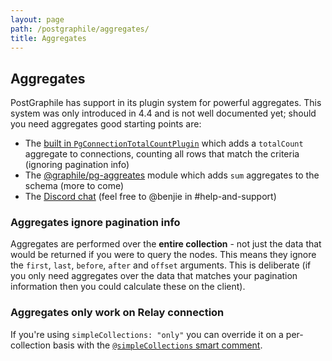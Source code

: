 ```yaml
---
layout: page
path: /postgraphile/aggregates/
title: Aggregates
---
```


## Aggregates

PostGraphile has support in its plugin system for powerful aggregates. This
system was only introduced in 4.4 and is not well documented yet; should you
need aggregates good starting points are:

- The [built in
  `PgConnectionTotalCountPlugin`](https://github.com/graphile/graphile-engine/blob/2353cf94867a88d76062ab274a30ce930a30aab7/packages/graphile-build-pg/src/plugins/PgConnectionTotalCount.js)
  which adds a `totalCount` aggregate to connections, counting all rows that
  match the criteria (ignoring pagination info)
- The [@graphile/pg-aggreates](https://github.com/graphile/pg-aggregates)
  module which adds `sum` aggregates to the schema (more to come)
- The [Discord chat](http://discord.gg/graphile) (feel free to @benjie in #help-and-support)

### Aggregates ignore pagination info

Aggregates are performed over the **entire collection** - not just the data
that would be returned if you were to query the nodes. This means they ignore
the `first`, `last`, `before`, `after` and `offset` arguments. This is
deliberate (if you only need aggregates over the data that matches your
pagination information then you could calculate these on the client).

### Aggregates only work on Relay connection

If you're using `simpleCollections: "only"` you can override it on a
per-collection basis with the [`@simpleCollections` smart
comment](/postgraphile/smart-comments/#simple-collections).
